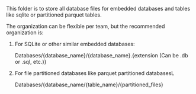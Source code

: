 This folder is to store all database files for embedded databases and tables like sqlite or partitioned parquet tables. 

The organization can be flexible per team, but the recommended organization is:

1. For SQLite or other similar embedded databases:
   
   Databases/{database_name}/{database_name}.{extension (Can be .db or .sql, etc.)}

2. For file partitioned databases like parquet partitioned databasesL
   
   Databases/{database_name/{table_name}/{partitioned_files}